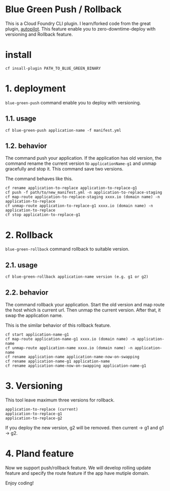 # Blue Green Push / Rollback

This is a Cloud Foundry CLI plugin. I learn/forked code from the great plugin, [autopilot](https://github.com/contraband/autopilot). This feature enable you to zero-downtime-deploy with versioning and Rollback feature. 

# install 

```
cf insall-plugin PATH_TO_BLUE_GREEN_BINARY
``` 

# 1. deployment

`blue-green-push` command enable you to deploy with versioning.

## 1.1. usage

```
cf blue-green-push application-name -f manifest.yml
```

## 1.2. behavior

The command push your application. If the application has old version,
the command rename the current version to `applicationName-g1` and unmap
gracefully and stop it. This command save two versions.

The command behaves like this.

```
cf rename application-to-replace application-to-replace-g1
cf push -f path/to/new_manifest.yml -n application-to-replace-staging
cf map-route application-to-replace-staging xxxx.io (domain name) -n application-to-replace
cf unmap-route application-to-replace-g1 xxxx.io (domain name) -n application-to-replace
cf stop application-to-replace-g1
```

# 2. Rollback

`blue-green-rollback` command rollback to suitable version.

## 2.1. usage

```
cf blue-green-rollback application-name version (e.g. g1 or g2)
```

## 2.2. behavior

The command rollback your application. Start the old version and map route
the host which is current url. Then unmap the current version. After that,
it swap the application name. 

This is the similar behavior of this rollback feature.

```
cf start application-name-g1
cf map-route application-name-g1 xxxx.io (domain name) -n application-name
cf unmap-route application-name xxxx.io (domain name) -n application-name
cf rename application-name application-name-now-on-swapping
cf rename application-name-g1 application-name
cf rename application-name-now-on-swapping application-name-g1
```

# 3. Versioning

This tool leave maximum three versions for rollback.

```
application-to-replace (current)
application-to-replace-g1
application-to-replace-g2
```

If you deploy the new version, g2 will be removed. then current -> g1 and g1 -> g2.

# 4. Pland feature

Now we support push/rollback feature. We will develop rolling update feature and
specify the route feature if the app have mutiple domain.  

Enjoy coding!



